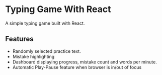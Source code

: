 # Typing Game With React

A simple typing game built with React.

## Features
- Randomly selected practice text.
- Mistake highlighting
- Dashboard displaying progress, mistake count and words per minute.
- Automatic Play-Pause feature when browser is in/out of focus

